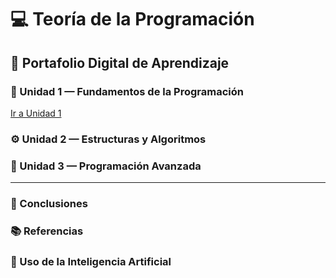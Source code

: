 # 💻 Teoría de la Programación

## 📂 Portafolio Digital de Aprendizaje  

### 🧩 Unidad 1 — Fundamentos de la Programación  

[Ir a Unidad 1](unidad1.md)

### ⚙️ Unidad 2 — Estructuras y Algoritmos  
### 🧠 Unidad 3 — Programación Avanzada  

---

### 📝 Conclusiones  

### 📚 Referencias  

### 🤖 Uso de la Inteligencia Artificial
